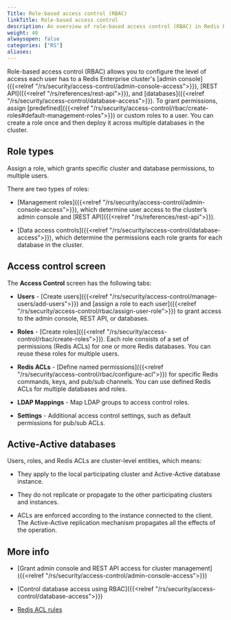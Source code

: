 ```yaml
---
Title: Role-based access control (RBAC)
linkTitle: Role-based access control
description: An overview of role-based access control (RBAC) in Redis Enterprise Software.
weight: 40
alwaysopen: false
categories: ["RS"]
aliases: 
---
```


Role-based access control (RBAC) allows you to configure the level of access each user has to a Redis Enterprise cluster's [admin console]({{<relref "/rs/security/access-control/admin-console-access">}}), [REST API]({{<relref "/rs/references/rest-api">}}), and [databases]({{<relref "/rs/security/access-control/database-access">}}). To grant permissions, assign [predefined]({{<relref "/rs/security/access-control/rbac/create-roles#default-management-roles">}}) or custom roles to a user. You can create a role once and then deploy it across multiple databases in the cluster.

## Role types

Assign a role, which grants specific cluster and database permissions, to multiple users.

There are two types of roles:

- [Management roles]({{<relref "/rs/security/access-control/admin-console-access">}}), which determine user access to the cluster’s admin console and [REST API]({{<relref "/rs/references/rest-api">}}).

- [Data access controls]({{<relref "/rs/security/access-control/database-access">}}), which determine the permissions each role grants for each database in the cluster.

## Access control screen

The **Access Control** screen has the following tabs:

- **Users** - [Create users]({{<relref "/rs/security/access-control/manage-users/add-users">}}) and [assign a role to each user]({{<relref "/rs/security/access-control/rbac/assign-user-role">}}) to grant access to the admin console, REST API, or databases.

- **Roles** - [Create roles]({{<relref "/rs/security/access-control/rbac/create-roles">}}). Each role consists of a set of permissions (Redis ACLs) for one or more Redis databases. You can reuse these roles for multiple users.

- **Redis ACLs** - [Define named permissions]({{<relref "/rs/security/access-control/rbac/configure-acl">}}) for specific Redis commands, keys, and pub/sub channels. You can use defined Redis ACLs for multiple databases and roles.

- **LDAP Mappings** - Map LDAP groups to access control roles.

- **Settings** - Additional access control settings, such as default permissions for pub/sub ACLs.

## Active-Active databases

Users, roles, and Redis ACLs are cluster-level entities, which means:

- They apply to the local participating cluster and Active-Active database instance.

- They do not replicate or propagate to the other participating clusters and instances.

- ACLs are enforced according to the instance connected to the client. The Active-Active replication mechanism propagates all the effects of the operation.

## More info

- [Grant admin console and REST API access for cluster management]({{<relref "/rs/security/access-control/admin-console-access">}})

- [Control database access using RBAC]({{<relref "/rs/security/access-control/database-access">}})

- [Redis ACL rules](https://redis.io/docs/manual/security/acl/#acl-rules)
